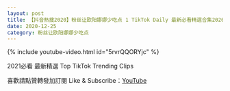 ```yaml
---
layout: post
title: 【抖音熱搜2020】粉丝让欧阳娜娜少吃点 1 TikTok Daily 最新必看精選合集2020 12 25
date: 2020-12-25
category: 粉丝让欧阳娜娜少吃点
---
```


{% include youtube-video.html id="5rvrQQORYjc" %}

2021必看 最新精選 Top TikTok Trending Clips

喜歡請點贊轉發加訂閱 Like & Subscribe：[YouTube](https://www.youtube.com/channel/UCAoR7VcanIPd04uEq_GIylA/videos)

